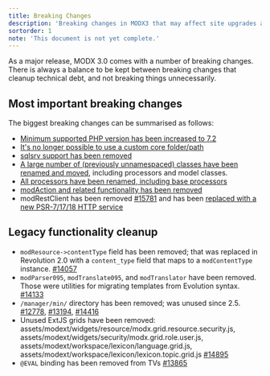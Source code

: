 ```yaml
---
title: Breaking Changes
description: 'Breaking changes in MODX3 that may affect site upgrades and packages.'
sortorder: 1
note: 'This document is not yet complete.'
---
```


As a major release, MODX 3.0 comes with a number of breaking changes. There is always a balance to be kept between breaking changes that cleanup technical debt, and not breaking things unnecessarily.

## Most important breaking changes

The biggest breaking changes can be summarised as follows:

- [Minimum supported PHP version has been increased to 7.2](getting-started/upgrading-to-3.0/requirements)
- [It's no longer possible to use a custom core folder/path](getting-started/upgrading-to-3.0/core-folder)
- [sqlsrv support has been removed](getting-started/upgrading-to-3.0/sqlsrv)
- [A large number of (previously unnamespaced) classes have been renamed and moved](getting-started/upgrading-to-3.0/class-names), including processors and model classes.
- [All processors have been renamed, including base processors](getting-started/upgrading-to-3.0/processors)
- [modAction and related functionality has been removed](getting-started/upgrading-to-3.0/actions)
- modRestClient has been removed [#15781](https://github.com/modxcms/revolution/pull/15781) and has been [replaced with a new PSR-7/17/18 HTTP service](extending-modx/services/http)

## Legacy functionality cleanup

- `modResource->contentType` field has been removed; that was replaced in Revolution 2.0 with a `content_type` field that maps to a `modContentType` instance. [#14057](https://github.com/modxcms/revolution/pull/14057)
- `modParser095`, `modTranslate095`, and `modTranslator` have been removed. Those were utilities for migrating templates from Evolution syntax. [#14133](https://github.com/modxcms/revolution/pull/14133)
- `/manager/min/` directory has been removed; was unused since 2.5. [#12778](https://github.com/modxcms/revolution/pull/12778), [#13194](https://github.com/modxcms/revolution/pull/13194), [#14416](https://github.com/modxcms/revolution/pull/14416)
- Unused ExtJS grids have been removed: assets/modext/widgets/resource/modx.grid.resource.security.js, assets/modext/widgets/security/modx.grid.role.user.js, assets/modext/workspace/lexicon/language.grid.js, assets/modext/workspace/lexicon/lexicon.topic.grid.js [#14895](https://github.com/modxcms/revolution/pull/14895)
- `@EVAL` binding has been removed from TVs [#13865](https://github.com/modxcms/revolution/pull/13865)
